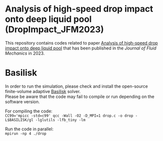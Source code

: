 # Analysis of high-speed drop impact onto deep liquid pool (DropImpact_JFM2023) 
This repository contains codes related to paper [Analysis of high-speed drop impact onto deep liquid pool](https://doi.org/10.1017/jfm.2023.701) that has been published in the _Journal of Fluid Mechanics_ in 2023. 

# Basilisk
In order to run the simulation, please check and install the open-source finite-volume adaptive [Basilisk](http://basilisk.fr/) solver.  
Please be aware that the code may fail to compile or run depending on the software version.

For compiling the code:  
`CC99='mpicc -std=c99' qcc -Wall -O2 -D_MPI=1 drop.c -o drop -L$BASILISK/gl -lglutils -lfb_tiny -lm`  

Run the code in parallel:  
`mpirun -np 4 ./drop`
